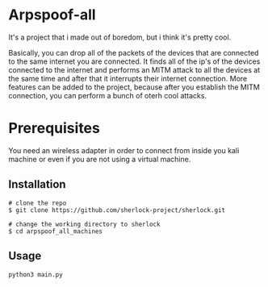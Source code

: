 # Arpspoof-all
It's a project that i made out of boredom, but i think it's pretty cool.

Basically, you can drop all of the packets of the devices that are connected to the same internet you are connected. It finds all of the ip's of the devices connected to the internet and performs an MITM attack to all the devices at the same time and after that it interrupts their internet connection.
More features can be added to the project, because after you establish the MITM connection, you can perform a bunch of oterh cool attacks.

# Prerequisites
You need an wireless adapter in order to connect from inside you kali machine or even if you are not using a virtual machine.

## Installation

```console
# clone the repo
$ git clone https://github.com/sherlock-project/sherlock.git

# change the working directory to sherlock
$ cd arpspoof_all_machines
```
## Usage

```
python3 main.py
```
